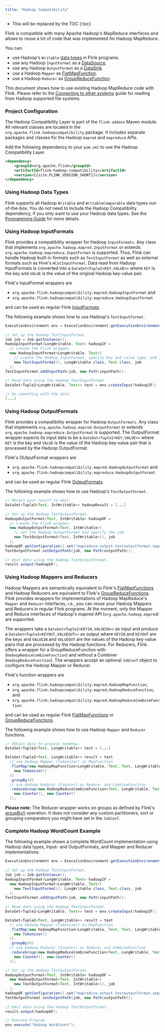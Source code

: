 ```yaml
---
title: "Hadoop Compatibility"
---
```

<!--
Licensed to the Apache Software Foundation (ASF) under one
or more contributor license agreements.  See the NOTICE file
distributed with this work for additional information
regarding copyright ownership.  The ASF licenses this file
to you under the Apache License, Version 2.0 (the
"License"); you may not use this file except in compliance
with the License.  You may obtain a copy of the License at

  http://www.apache.org/licenses/LICENSE-2.0

Unless required by applicable law or agreed to in writing,
software distributed under the License is distributed on an
"AS IS" BASIS, WITHOUT WARRANTIES OR CONDITIONS OF ANY
KIND, either express or implied.  See the License for the
specific language governing permissions and limitations
under the License.
-->

* This will be replaced by the TOC
{:toc}

Flink is compatible with many Apache Hadoop's MapReduce interfaces and allows to reuse a lot of code that was implemented for Hadoop MapReduce.

You can:

- use Hadoop's `Writable` [data types](programming_guide.html#data-types) in Flink programs.
- use any Hadoop `InputFormat` as a [DataSource](programming_guide.html#data-sources).
- use any Hadoop `OutputFormat` as a [DataSink](programming_guide.html#data-sinks).
- use a Hadoop `Mapper` as [FlatMapFunction](dataset_transformations.html#flatmap).
- use a Hadoop `Reducer` as [GroupReduceFunction](dataset_transformations.html#groupreduce-on-grouped-dataset).

This document shows how to use existing Hadoop MapReduce code with Flink. Please refer to the
[Connecting to other systems](example_connectors.html) guide for reading from Hadoop supported file systems.

### Project Configuration

The Hadoop Compatibility Layer is part of the `flink-addons` Maven module. All relevant classes are located in the `org.apache.flink.hadoopcompatibility` package. It includes separate packages and classes for the Hadoop `mapred` and `mapreduce` APIs.

Add the following dependency to your `pom.xml` to use the Hadoop Compatibility Layer.

~~~xml
<dependency>
	<groupId>org.apache.flink</groupId>
	<artifactId>flink-hadoop-compatibility</artifactId>
	<version>{{site.FLINK_VERSION_SHORT}}</version>
</dependency>
~~~

### Using Hadoop Data Types

Flink supports all Hadoop `Writable` and `WritableComparable` data types out-of-the-box. You do not need to include the Hadoop Compatibility dependency, if you only want to use your Hadoop data types. See the [Programming Guide](programming_guide.html#data-types) for more details.

### Using Hadoop InputFormats

Flink provides a compatibility wrapper for Hadoop `InputFormats`. Any class that implements `org.apache.hadoop.mapred.InputFormat` or extends `org.apache.hadoop.mapreduce.InputFormat` is supported. Thus, Flink can handle Hadoop built-in formats such as `TextInputFormat` as well as external formats such as Hive's `HCatInputFormat`. Data read from Hadoop InputFormats is converted into a `DataSet<Tuple2<KEY,VALUE>>` where `KEY` is the key and `VALUE` is the value of the original Hadoop key-value pair.

Flink's InputFormat wrappers are 

- `org.apache.flink.hadoopcompatibility.mapred.HadoopInputFormat` and 
- `org.apache.flink.hadoopcompatibility.mapreduce.HadoopInputFormat`

and can be used as regular Flink [InputFormats](programming_guide.html#data-sources).

The following example shows how to use Hadoop's `TextInputFormat`.

~~~java
ExecutionEnvironment env = ExecutionEnvironment.getExecutionEnvironment();
		
// Set up the Hadoop TextInputFormat.
Job job = Job.getInstance();
HadoopInputFormat<LongWritable, Text> hadoopIF = 
  // create the Flink wrapper.
  new HadoopInputFormat<LongWritable, Text>(
    // create the Hadoop InputFormat, specify key and value type, and job.
    new TextInputFormat(), LongWritable.class, Text.class, job
  );
TextInputFormat.addInputPath(job, new Path(inputPath));
		
// Read data using the Hadoop TextInputFormat.
DataSet<Tuple2<LongWritable, Text>> text = env.createInput(hadoopIF);

// Do something with the data.
[...]
~~~

### Using Hadoop OutputFormats

Flink provides a compatibility wrapper for Hadoop `OutputFormats`. Any class that implements `org.apache.hadoop.mapred.OutputFormat` or extends `org.apache.hadoop.mapreduce.OutputFormat` is supported. The OutputFormat wrapper expects its input data to be a `DataSet<Tuple2<KEY,VALUE>>` where `KEY` is the key and `VALUE` is the value of the Hadoop key-value pair that is processed by the Hadoop OutputFormat.

Flink's OUtputFormat wrappers are

- `org.apache.flink.hadoopcompatibility.mapred.HadoopOutputFormat` and 
- `org.apache.flink.hadoopcompatibility.mapreduce.HadoopOutputFormat`

and can be used as regular Flink [OutputFormats](programming_guide.html#data-sinks).

The following example shows how to use Hadoop's `TextOutputFormat`.

~~~java
// Obtain your result to emit.
DataSet<Tuple2<Text, IntWritable>> hadoopResult = [...]
		
// Set up the Hadoop TextOutputFormat.
HadoopOutputFormat<Text, IntWritable> hadoopOF = 
  // create the Flink wrapper.
  new HadoopOutputFormat<Text, IntWritable>(
    // set the Hadoop OutputFormat and specify the job.
    new TextOutputFormat<Text, IntWritable>(), job
  );
hadoopOF.getConfiguration().set("mapreduce.output.textoutputformat.separator", " ");
TextOutputFormat.setOutputPath(job, new Path(outputPath));
		
// Emit data using the Hadoop TextOutputFormat.
result.output(hadoopOF);
~~~

### Using Hadoop Mappers and Reducers

Hadoop Mappers are semantically equivalent to Flink's [FlatMapFunctions](dataset_transformations.html#flatmap) and Hadoop Reducers are equivalent to Flink's [GroupReduceFunctions](dataset_transformations.html#groupreduce-on-grouped-dataset). Flink provides wrappers for implementations of Hadoop MapReduce's `Mapper` and `Reducer` interfaces, i.e., you can reuse your Hadoop Mappers and Reducers in regular Flink programs. At the moment, only the Mapper and Reduce interfaces of Hadoop's mapred API (`org.apache.hadoop.mapred`) are supported.

The wrappers take a `DataSet<Tuple2<KEYIN,VALUEIN>>` as input and produce a `DataSet<Tuple2<KEYOUT,VALUEOUT>>` as output where `KEYIN` and `KEYOUT` are the keys and `VALUEIN` and `VALUEOUT` are the values of the Hadoop key-value pairs that are processed by the Hadoop functions. For Reducers, Flink offers a wrapper for a GroupReduceFunction with (`HadoopReduceCombineFunction`) and without a Combiner (`HadoopReduceFunction`). The wrappers accept an optional `JobConf` object to configure the Hadoop Mapper or Reducer.

Flink's function wrappers are 

- `org.apache.flink.hadoopcompatibility.mapred.HadoopMapFunction`,
- `org.apache.flink.hadoopcompatibility.mapred.HadoopReduceFunction`, and
- `org.apache.flink.hadoopcompatibility.mapred.HadoopReduceCombineFunction`.

and can be used as regular Flink [FlatMapFunctions](dataset_transformations.html#flatmap) or [GroupReduceFunctions](dataset_transformations.html#groupreduce-on-grouped-dataset).

The following example shows how to use Hadoop `Mapper` and `Reducer` functions.

~~~java
// Obtain data to process somehow.
DataSet<Tuple2<Text, LongWritable>> text = [...]

DataSet<Tuple2<Text, LongWritable>> result = text
  // use Hadoop Mapper (Tokenizer) as MapFunction
  .flatMap(new HadoopMapFunction<LongWritable, Text, Text, LongWritable>(
    new Tokenizer()
  ))
  .groupBy(0)
  // use Hadoop Reducer (Counter) as Reduce- and CombineFunction
  .reduceGroup(new HadoopReduceCombineFunction<Text, LongWritable, Text, LongWritable>(
    new Counter(), new Counter()
  ));
~~~

**Please note:** The Reducer wrapper works on groups as defined by Flink's [groupBy()](dataset_transformations.html#transformations-on-grouped-dataset) operation. It does not consider any custom partitioners, sort or grouping comparators you might have set in the `JobConf`. 

### Complete Hadoop WordCount Example

The following example shows a complete WordCount implementation using Hadoop data types, Input- and OutputFormats, and Mapper and Reducer implementations.

~~~java
ExecutionEnvironment env = ExecutionEnvironment.getExecutionEnvironment();
		
// Set up the Hadoop TextInputFormat.
Job job = Job.getInstance();
HadoopInputFormat<LongWritable, Text> hadoopIF = 
  new HadoopInputFormat<LongWritable, Text>(
    new TextInputFormat(), LongWritable.class, Text.class, job
  );
TextInputFormat.addInputPath(job, new Path(inputPath));
		
// Read data using the Hadoop TextInputFormat.
DataSet<Tuple2<LongWritable, Text>> text = env.createInput(hadoopIF);

DataSet<Tuple2<Text, LongWritable>> result = text
  // use Hadoop Mapper (Tokenizer) as MapFunction
  .flatMap(new HadoopMapFunction<LongWritable, Text, Text, LongWritable>(
    new Tokenizer()
  ))
  .groupBy(0)
  // use Hadoop Reducer (Counter) as Reduce- and CombineFunction
  .reduceGroup(new HadoopReduceCombineFunction<Text, LongWritable, Text, LongWritable>(
    new Counter(), new Counter()
  ));

// Set up the Hadoop TextOutputFormat.
HadoopOutputFormat<Text, IntWritable> hadoopOF = 
  new HadoopOutputFormat<Text, IntWritable>(
    new TextOutputFormat<Text, IntWritable>(), job
  );
hadoopOF.getConfiguration().set("mapreduce.output.textoutputformat.separator", " ");
TextOutputFormat.setOutputPath(job, new Path(outputPath));
		
// Emit data using the Hadoop TextOutputFormat.
result.output(hadoopOF);

// Execute Program
env.execute("Hadoop WordCount");
~~~
